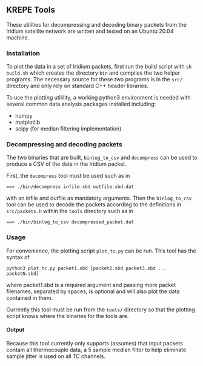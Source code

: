 ## KREPE Tools

These utilities for decompressing and decoding binary packets from the Iridium satellite network are written and tested on an Ubuntu 20.04 machine.

### Installation

To plot the data in a set of Iridium packets, first run the build script with ```sh build.sh``` which creates the directory ```bin``` and compiles the two helper programs. The necessary source for these two programs is in the ```src/``` directory and only rely on standard C++ header libraries.

To use the plotting utilility, a working python3 environment is needed with several common data analysis packages installed including:
- numpy
- matplotlib
- scipy (for median filtering implementation)

### Decompressing and decoding packets

The two binaries that are built, ```binlog_to_csv``` and ```decompress``` can be used to produce a CSV of the data in the Iridium packet.

First, the ```decompress``` tool must be used such as in 

```
==> ./bin/decompress infile.sbd outfile.sbd.dat
```

with an infile and outfile as mandatory arguments. Then the ```binlog_to_csv``` tool can be used to decode the packets according to the definitions in	```src/packets.h``` within the ```tools``` directory such as in

```
==> ./bin/binlog_to_csv decompressed_packet.dat
```

### Usage

For convenience,  the plotting script ```plot_tc.py``` can be run. This tool has the syntax of

```python3 plot_tc.py packet1.sbd [packet2.sbd packet3.sbd ... packetN.sbd]```

where packet1.sbd is a required argument and passing more packet filenames, separated by spaces, is optional and will also plot the data contained in them.

Currently this tool must be run from the ```tools/``` directory so that the plotting script knows where the binaries for the tools are.

#### Output

Because this tool currently only supports (assumes) that input packets contain all thermocouple data, a 5 sample median filter to  help eliminate sample jitter is used on all TC channels.